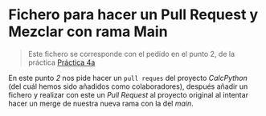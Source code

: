 # Fichero para hacer un Pull Request y Mezclar con rama Main

> Este fichero se corresponde con el pedido en el punto 2, de la práctica [Práctica 4a](https://github.com/oscarnovillo/Curso-de-Git-ISMIE/blob/main/practicas/practica4a.md)

En este punto *2* nos pide hacer un ```pull reques``` del proyecto *CalcPython* (del cuál hemos sido añadidos como colaboradores), después añadir un fichero y realizar con este un *Pull Request* al proyecto original al intentar hacer un merge de nuestra nueva rama con la del *main*.